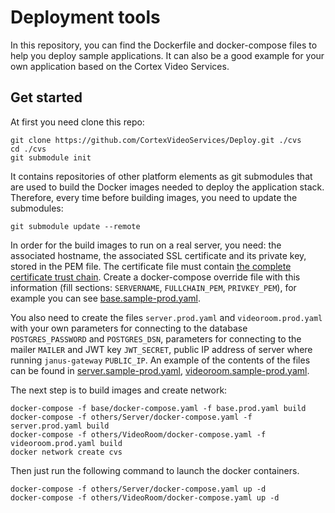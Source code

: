 Deployment tools
================
In this repository, you can find the Dockerfile and docker-compose files 
to help you deploy sample applications. It can also be a good example for 
your own application based on the Cortex Video Services.

Get started
-----------

At first you need clone this repo:

    git clone https://github.com/CortexVideoServices/Deploy.git ./cvs
    cd ./cvs
    git submodule init

It contains repositories of other platform elements as git submodules that 
are used to build the Docker images needed to deploy the application stack.
Therefore, every time before building images, you need to update the submodules:

    git submodule update --remote

In order for the build images to run on a real server, you need: the 
associated hostname, the associated SSL certificate and its private key, 
stored in the PEM file. The certificate file must contain [the complete 
certificate trust chain]. Create a docker-compose override file with this 
information (fill sections: `SERVERNAME`, `FULLCHAIN_PEM`, `PRIVKEY_PEM`), 
for example you can see [base.sample-prod.yaml].

You also need to create the files `server.prod.yaml` and `videoroom.prod.yaml` 
with your own parameters for connecting to the database `POSTGRES_PASSWORD` and 
`POSTGRES_DSN`, parameters for connecting to the mailer `MAILER` and JWT key 
`JWT_SECRET`, public IP address of server where running `janus-gateway` `PUBLIC_IP`. 
An example of the contents of the files can be found in 
[server.sample-prod.yaml], [videoroom.sample-prod.yaml].

The next step is to build images and create network:

    docker-compose -f base/docker-compose.yaml -f base.prod.yaml build
    docker-compose -f others/Server/docker-compose.yaml -f server.prod.yaml build
    docker-compose -f others/VideoRoom/docker-compose.yaml -f videoroom.prod.yaml build
    docker network create cvs

Then just run the following command to launch the docker containers.

    docker-compose -f others/Server/docker-compose.yaml up -d
    docker-compose -f others/VideoRoom/docker-compose.yaml up -d

[the complete certificate trust chain]: https://www.digicert.com/kb/ssl-support/pem-ssl-creation.htm
[base.sample-prod.yaml]: ./base.sample-prod.yaml
[server.sample-prod.yaml]: ./server.sample-prod.yaml
[videoroom.sample-prod.yaml]: ./videoroom.sample-prod.yaml